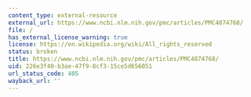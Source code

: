 ```yaml
---
content_type: external-resource
external_url: https://www.ncbi.nlm.nih.gov/pmc/articles/PMC4874768/
file: /
has_external_license_warning: true
license: https://en.wikipedia.org/wiki/All_rights_reserved
status: broken
title: https://www.ncbi.nlm.nih.gov/pmc/articles/PMC4874768/
uid: 226e3f40-b3ae-47f9-8cf3-15ce5d656051
url_status_code: 405
wayback_url: ''
---
```

